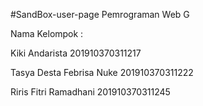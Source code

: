 #SandBox-user-page
Pemrograman Web G

Nama Kelompok : 

Kiki Andarista            201910370311217

Tasya Desta Febrisa Nuke  201910370311222

Riris Fitri Ramadhani     201910370311245
